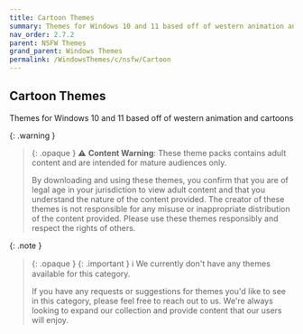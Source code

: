 ```yaml
---
title: Cartoon Themes
summary: Themes for Windows 10 and 11 based off of western animation and cartoons
nav_order: 2.7.2
parent: NSFW Themes
grand_parent: Windows Themes
permalink: /WindowsThemes/c/nsfw/Cartoon
---
```


## Cartoon Themes
Themes for Windows 10 and 11 based off of western animation and cartoons

{: .warning }
> {: .opaque }
> ⚠️ **Content Warning**: These theme packs contains adult content and are intended for mature audiences only.
> 
> By downloading and using these themes, you confirm that you are of legal age in your jurisdiction to view adult content and that you understand the nature of the content provided. The creator of these themes is not responsible for any misuse or inappropriate distribution of the content provided. Please use these themes responsibly and respect the rights of others.

{: .note }
> {: .opaque }
> {: .important }
> ℹ️ We currently don't have any themes available for this category.
> 
> If you have any requests or suggestions for themes you'd like to see in this category, please feel free to reach out to us. We're always looking to expand our collection and provide content that our users will enjoy.
